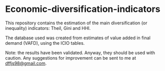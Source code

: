 # Economic-diversification-indicators
This repository contains the estimation of the main diversification (or inequality) indicators: Theil, Gini and HHI.


The database used was created from estimates of value added in final demand (VAFD), using the ICIO tables.

Note: the results have been validated. Anyway, they should be used with caution. Any suggestions for improvement can be sent to me at dffjs98@gmail.com.

